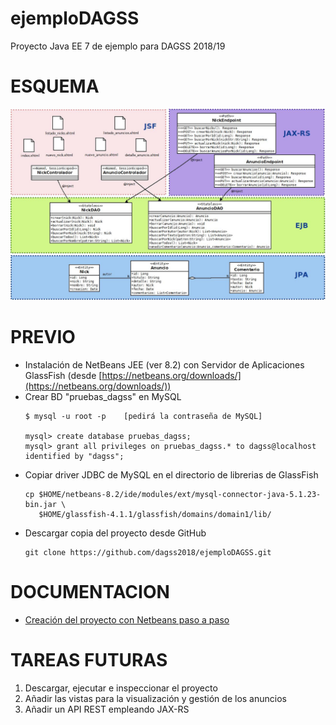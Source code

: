 # ejemploDAGSS
Proyecto Java EE 7 de ejemplo para DAGSS 2018/19

# ESQUEMA
![Esquema del ejemplo](/doc/esquema.jpg?raw=true "Esquema del proyecto JSF + JAX-RS")


# PREVIO

* Instalación de NetBeans JEE (ver 8.2) con Servidor de Aplicaciones GlassFish (desde [https://netbeans.org/downloads/](https://netbeans.org/downloads/))
* Crear BD "pruebas_dagss" en MySQL
   ```
   $ mysql -u root -p    [pedirá la contraseña de MySQL]

   mysql> create database pruebas_dagss;
   mysql> grant all privileges on pruebas_dagss.* to dagss@localhost identified by "dagss";
   ```
* Copiar driver JDBC de MySQL en el directorio de librerias de GlassFish
   ```
   cp $HOME/netbeans-8.2/ide/modules/ext/mysql-connector-java-5.1.23-bin.jar \          
      $HOME/glassfish-4.1.1/glassfish/domains/domain1/lib/
   ```
* Descargar copia del proyecto desde GitHub
   ```
   git clone https://github.com/dagss2018/ejemploDAGSS.git
   ```

# DOCUMENTACION
* [Creación del proyecto con Netbeans paso a paso](/doc/pasos_netbeans.md)

# TAREAS FUTURAS
1. Descargar, ejecutar e inspeccionar el proyecto
2. Añadir las vistas para la visualización y gestión de los anuncios 
3. Añadir un API REST empleando JAX-RS
